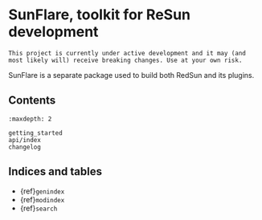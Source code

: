 # SunFlare, toolkit for ReSun development

```{warning}
This project is currently under active development and it may (and most likely will) receive breaking changes. Use at your own risk.
```

SunFlare is a separate package used to build both RedSun and its plugins.

## Contents

```{toctree}
:maxdepth: 2

getting_started
api/index
changelog
```

## Indices and tables

- {ref}`genindex`
- {ref}`modindex`
- {ref}`search`
